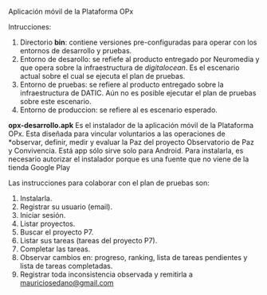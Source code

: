 Aplicación móvil de la Plataforma OPx

Intrucciones:
1. Directorio **bin**: contiene versiones pre-configuradas para operar con los entornos de desarrollo y pruebas. 
2. Entorno de desarollo: se refiefe al producto entregado por Neuromedia y que opera sobre la infraestructura de *digitalocean*. Es el escenario actual sobre el cual se ejecuta el plan de pruebas. 
3. Entorno de pruebas: se refiere al producto entregado sobre la infraestructura de DATIC. Aún no es posible ejecutar el plan de pruebas sobre este escenario. 
4. Entorno de produccion: se refiere al es escenario esperado. 

**opx-desarrollo.apk** Es el instalador de la aplicación móvil de la Plataforma OPx. Esta diseñada para vincular voluntarios a las operaciones de *observar, definir, medir y evaluar la Paz del proyecto Observatorio de Paz y Convivencia. 
Está app sólo sirve solo para Android. Para instalarla, es necesario autorizar el instalador porque es una fuente que no viene de la tienda Google Play

Las instrucciones para colaborar con el plan de pruebas son:
1. Instalarla. 
2. Registrar su usuario (email). 
3. Iniciar sesión. 
4. Listar proyectos. 
5. Buscar el proyecto P7. 
6. Listar sus tareas (tareas del proyecto P7). 
7. Completar las tareas. 
8. Observar cambios en: progreso, ranking, lista de tareas pendientes y lista de tareas completadas.
9. Registrar toda inconsistencia observada y remitirla a mauriciosedano@gmail.com 
